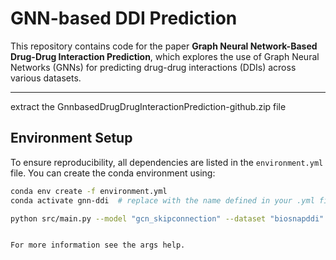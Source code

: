 # GNN-based DDI Prediction

This repository contains code for the paper **Graph Neural Network-Based Drug-Drug Interaction Prediction**, which explores the use of Graph Neural Networks (GNNs) for predicting drug-drug interactions (DDIs) across various datasets.

---
extract the GnnbasedDrugDrugInteractionPrediction-github.zip file
## Environment Setup

To ensure reproducibility, all dependencies are listed in the `environment.yml` file. You can create the conda environment using:

```bash
conda env create -f environment.yml
conda activate gnn-ddi  # replace with the name defined in your .yml file

python src/main.py --model "gcn_skipconnection" --dataset "biosnapddi"


For more information see the args help.
